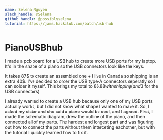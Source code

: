 ```yaml
---
name: Selena Nguyen
slack_handle: @Selena
github_handle: @possiblyselena
tutorial: https://jams.hackclub.com/batch/usb-hub
---
```


# PianoUSBhub

I made a pcb board for a USB hub to create more USB ports for my laptop. It's in the shape of a piano so the USB connectors look like the keys. 

It takes 87$ to create an assembled one + I live in Canada so shipping is an extra 40$. I've decided to order the USB type-A connectors seperatly so I can solder it myself. This brings my total to $86.88 with shipping (and 3$ for the USB connectors)

I already wanted to create a USB hub because only one of my USB ports actually works, but I did not know what shape I wanted to make it. 
So, I asked my sister and she said a piano would be cool, and I agreed. 
First, I made the schematic diagram, drew the outline of the piano, and then connected all of my parts.
The hardest and longest part and was figuring out how to connect the parts without them interceting eachother, but with the tutorial I quickly learned how to fix it.
